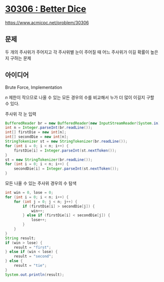 # [30306 : Better Dice](https://www.acmicpc.net/problem/30306)
https://www.acmicpc.net/problem/30306

## 문제
두 개의 주사위가 주어지고 각 주사위별 눈이 주어질 때 어느 주사위가 이길 확률이 높은지 구하는 문제

## 아이디어
Brute Force, Implementation

$n$ 제한이 작으므로 나올 수 있는 모든 경우의 수를 비교해서 누가 더 많이 이길지 구할 수 있다.

주사위 각 눈 입력
```java
BufferedReader br = new BufferedReader(new InputStreamReader(System.in));
int n = Integer.parseInt(br.readLine());
int[] firstDie = new int[n];
int[] secondDie = new int[n];
StringTokenizer st = new StringTokenizer(br.readLine());
for (int i = 0; i < n; i++) {
    firstDie[i] = Integer.parseInt(st.nextToken());
}
st = new StringTokenizer(br.readLine());
for (int i = 0; i < n; i++) {
    secondDie[i] = Integer.parseInt(st.nextToken());
}
```

모든 나올 수 있는 주사위 경우의 수 탐색
```java
int win = 0, lose = 0;
for (int i = 0; i < n; i++) {
    for (int j = 0; j < n; j++) {
        if (firstDie[i] > secondDie[j]) {
            win++;
        } else if (firstDie[i] < secondDie[j]) {
            lose++;
        }
    }
}
String result;
if (win > lose) {
    result = "first";
} else if (win < lose) {
    result = "second";
} else {
    result = "tie";
}
System.out.println(result);
```